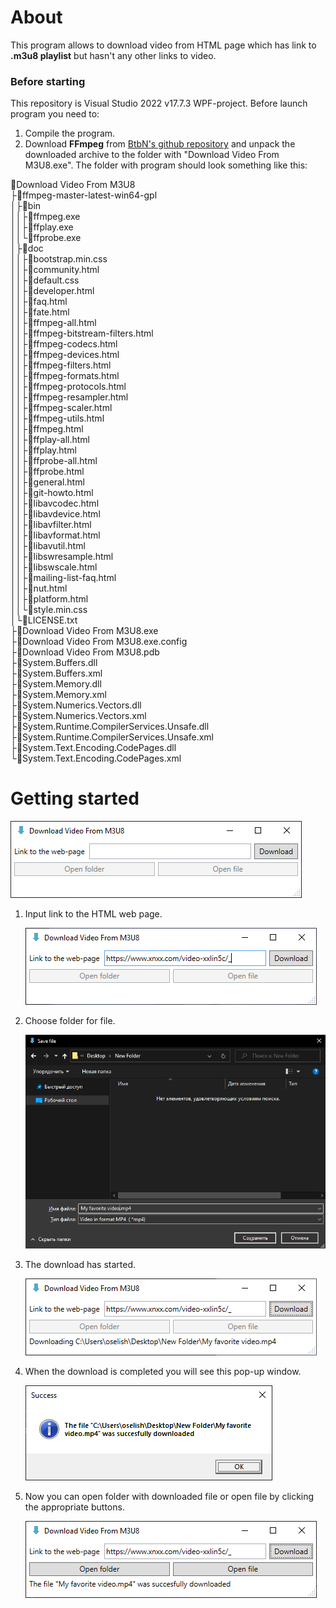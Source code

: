 # About

This program allows to download video from HTML page which has link to **.m3u8 playlist** but hasn't any other links to video.

### Before starting

This repository is Visual Studio 2022 v17.7.3 WPF-project. Before launch program you need to:

1. Compile the program.
2. Download **FFmpeg** from [BtbN's github repository](https://github.com/BtbN/FFmpeg-Builds/releases/download/latest/ffmpeg-master-latest-win64-gpl.zip) and unpack the downloaded archive to the folder with "Download Video From M3U8.exe". The folder with program should look something like this:

📁Download Video From M3U8<br/>
├📁ffmpeg-master-latest-win64-gpl<br/>
│├📁bin<br/>
││├📃ffmpeg.exe<br/>
││├📃ffplay.exe<br/>
││└📃ffprobe.exe<br/>
│├📁doc<br/>
││├📃bootstrap.min.css<br/>
││├📃community.html<br/>
││├📃default.css<br/>
││├📃developer.html<br/>
││├📃faq.html<br/>
││├📃fate.html<br/>
││├📃ffmpeg-all.html<br/>
││├📃ffmpeg-bitstream-filters.html<br/>
││├📃ffmpeg-codecs.html<br/>
││├📃ffmpeg-devices.html<br/>
││├📃ffmpeg-filters.html<br/>
││├📃ffmpeg-formats.html<br/>
││├📃ffmpeg-protocols.html<br/>
││├📃ffmpeg-resampler.html<br/>
││├📃ffmpeg-scaler.html<br/>
││├📃ffmpeg-utils.html<br/>
││├📃ffmpeg.html<br/>
││├📃ffplay-all.html<br/>
││├📃ffplay.html<br/>
││├📃ffprobe-all.html<br/>
││├📃ffprobe.html<br/>
││├📃general.html<br/>
││├📃git-howto.html<br/>
││├📃libavcodec.html<br/>
││├📃libavdevice.html<br/>
││├📃libavfilter.html<br/>
││├📃libavformat.html<br/>
││├📃libavutil.html<br/>
││├📃libswresample.html<br/>
││├📃libswscale.html<br/>
││├📃mailing-list-faq.html<br/>
││├📃nut.html<br/>
││├📃platform.html<br/>
││└📃style.min.css<br/>
│└📃LICENSE.txt<br/>
├📃Download Video From M3U8.exe<br/>
├📃Download Video From M3U8.exe.config<br/>
├📃Download Video From M3U8.pdb<br/>
├📃System.Buffers.dll<br/>
├📃System.Buffers.xml<br/>
├📃System.Memory.dll<br/>
├📃System.Memory.xml<br/>
├📃System.Numerics.Vectors.dll<br/>
├📃System.Numerics.Vectors.xml<br/>
├📃System.Runtime.CompilerServices.Unsafe.dll<br/>
├📃System.Runtime.CompilerServices.Unsafe.xml<br/>
├📃System.Text.Encoding.CodePages.dll<br/>
└📃System.Text.Encoding.CodePages.xml<br/>

# Getting started

![](README/1.png)

1. Input link to the HTML web page.

    ![](README/2.png)

2. Choose folder for file.

    ![](README/3.png)

3. The download has started.

    ![](README/4.png)

4. When the download is completed you will see this pop-up window.

    ![](README/5.png)

5. Now you can open folder with downloaded file or open file by clicking the appropriate buttons.

    ![](README/6.png)
